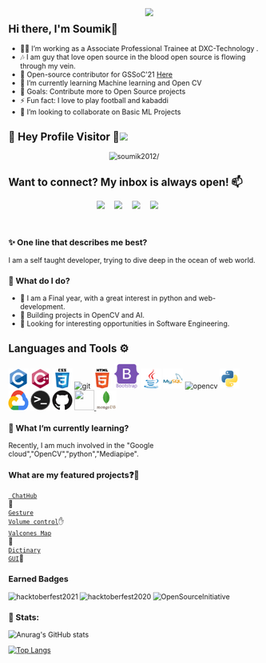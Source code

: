<img align='right' src="https://media.giphy.com/media/M9gbBd9nbDrOTu1Mqx/giphy.gif" width="230">

## Hi there, I'm Soumik👋

- 👨‍🏫 I’m  working as a  Associate Professional Trainee at DXC-Technology .   
- 🎶 I am guy that love open source in the blood open source is flowing through my vein.  
- 🔭 Open-source contributor for GSSoC'21 [Here](https://gssoc21certificates.xyz/certify/GSGSSOC21P0090)
- 🌱 I’m currently learning Machine learning and Open CV
- 🥅 Goals: Contribute more to Open Source projects
- ⚡ Fun fact: I love to play football and kabaddi 
- 👯 I’m looking to collaborate on Basic ML Projects

## :rainbow: Hey Profile Visitor :eyes:<img src="https://raw.githubusercontent.com/iampavangandhi/iampavangandhi/master/gifs/Hi.gif" width="30px">
<p align="center"> <img src=https://komarev.com/ghpvc/?username=soumikbaithalu alt=soumik2012/></p>

## Want to connect? My inbox is always open! 📫
<p align="center">
  <a target="_blank"href="https://www.linkedin.com/in/soumik-baithalu"><img src="https://img.shields.io/badge/linkedin-%230077B5.svg?&style=for-the-badge&logo=linkedin&logoColor=white" /></a>&nbsp;&nbsp;&nbsp;&nbsp;
  <a target="_blank"href="https://twitter.com/SoumikBaithalu"><img src="https://img.shields.io/badge/twitter-%231DA1F2.svg?&style=for-the-badge&logo=twitter&logoColor=white" /></a>&nbsp;&nbsp;&nbsp;&nbsp;
  <a href="mailto:soumik25042000@gmail.com?subject=Hello%20Soumik,%20From%20Github"><img src="https://img.shields.io/badge/gmail-%23D14836.svg?&style=for-the-badge&logo=gmail&logoColor=white" /></a>&nbsp;&nbsp;&nbsp;&nbsp;
  <a href="https://www.instagram.com/_soumikk_._/"><img src="https://img.shields.io/badge/instagram-%23D14836.svg?&style=for-the-badge&logo=instagram&logoColor=pink" /></a>&nbsp;&nbsp;&nbsp;
  &nbsp;&nbsp;&nbsp;
</p>
<br>


### :sparkles: One line that describes me best?

I am a self taught developer, trying to dive deep in the ocean of web world.


### 🤔 What do I do? 

 - :green_book: I am a Final year, with a great interest in python and web-development.
 - :green_book: Building projects in OpenCV and AI. 
 - :green_book: Looking for interesting opportunities in Software Engineering.

## Languages and Tools ⚙
<p align="left"> <a> <img src="https://raw.githubusercontent.com/devicons/devicon/master/icons/c/c-original.svg" alt="c" width="40" height="40"/> </a> <a> <img src="https://raw.githubusercontent.com/devicons/devicon/master/icons/cplusplus/cplusplus-original.svg" alt="cplusplus" width="40" height="40"/> </a> <a> <img src="https://raw.githubusercontent.com/devicons/devicon/master/icons/css3/css3-original-wordmark.svg" alt="css3" width="40" height="40"/> </a>  </a> <a> <img src="https://www.vectorlogo.zone/logos/git-scm/git-scm-icon.svg" alt="git" width="40" height="40"/> </a> <a> <img src="https://raw.githubusercontent.com/devicons/devicon/master/icons/html5/html5-original-wordmark.svg" alt="html5" width="40" height="40"/> </a><img src="https://raw.githubusercontent.com/devicons/devicon/master/icons/bootstrap/bootstrap-plain-wordmark.svg" alt="bootstrap" width="50" height="50"/>  <a> <img src="https://raw.githubusercontent.com/devicons/devicon/master/icons/java/java-original.svg" alt="java" width="40" height="40"/> </a> <a> <img src="https://raw.githubusercontent.com/devicons/devicon/master/icons/mysql/mysql-original-wordmark.svg" alt="mysql" width="40" height="40"/> </a> <a> <img src="https://www.vectorlogo.zone/logos/opencv/opencv-icon.svg" alt="opencv" width="40" height="40"/> </a> <a> <img src="https://raw.githubusercontent.com/devicons/devicon/master/icons/python/python-original.svg" alt="python" width="40" height="40"/> </a>  <a> <img width="40" height="40" src="image/googlecloud.png"/> </a> <a> <img alt="Terminal" width="40" height="40" src="https://raw.githubusercontent.com/github/explore/80688e429a7d4ef2fca1e82350fe8e3517d3494d/topics/terminal/terminal.png" /> </a> <a> <img alt="GitHub" width="40" height="40" src="https://raw.githubusercontent.com/github/explore/78df643247d429f6cc873026c0622819ad797942/topics/github/github.png" /></a> <a> <img  width="40" height="40" src="https://img.icons8.com/color/48/000000/visual-studio-code-2019.png"/><a href="https://www.mongodb.com/" target="_blank"> <img src="https://raw.githubusercontent.com/devicons/devicon/master/icons/mongodb/mongodb-original-wordmark.svg" alt="mongodb" width="40" height="40"/> </a> </p>

### 🌱 What I’m currently learning?

Recently, I am much involved in the "Google cloud","OpenCV","python","Mediapipe".

### What are my featured projects:question::rocket:
<code>[ ChatHub ](https://github.com/soumik2012/Chathub)</code> 💬   
<code>[Gesture Volume control](https://github.com/soumik2012/Gesture-Volume-Control)</code>:hand:    
<code>[Valcones Map ](https://github.com/soumik2012/Volcanoes_Map)</code>🌋  
<code>[Dictinary GUI](https://github.com/soumik2012/Dictionary_GUI)</code>:robot:


### Earned Badges

<a><img src="https://user-images.githubusercontent.com/66599363/143184756-f78d1e61-4283-4db5-9b0b-3550c25071f2.png" alt="hacktoberfest2021" width="100" height="100"></a>
<a><img src="https://res.cloudinary.com/practicaldev/image/fetch/s--ipK3ZYfm--/c_limit,f_auto,fl_progressive,q_80,w_375/https://dev-to-uploads.s3.amazonaws.com/uploads/badge/badge_image/80/hacktoberfest2020-badge_2.png" alt="hacktoberfest2020" width="100" height="100"> </a> <a>
<img src="https://user-images.githubusercontent.com/66599363/143184209-b1d4c1a6-1b1b-42fa-a6cd-19020fecea2c.png" alt="OpenSourceInitiative" width="100" height="100" >
</a>


### 📶 Stats:
<!-- ![My github stats](https://github-readme-stats.vercel.app/api?username=soumik2012&show_icons=true&title_color=fff&icon_color=79ff97&text_color=9f9f9f&bg_color=151515&count_private=true) -->

![Anurag's GitHub stats](https://github-readme-stats.vercel.app/api?username=soumikbaithalu&bg_color=30,e96443,904e95&title_color=fff&text_color=fff)


[![Top Langs](https://github-readme-stats.vercel.app/api/top-langs/?username=soumikbaithalu&theme=dracula&layout=compact)](https://github.com/anuraghazra/github-readme-stats)


[linkedin]: https://www.linkedin.com/in/soumik-baithalu-7a4983198/
[twitter]: https://twitter.com/SoumikBaithalu
[instagram]: https://www.instagram.com/_soumikk_._/?hl=en
